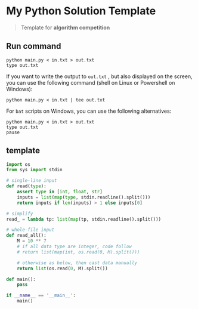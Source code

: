 # My Python Solution Template

> Template for **algorithm competition**

## Run command

```shell
python main.py < in.txt > out.txt
type out.txt
```

If you want to write the output to `out.txt` , but also displayed on the screen, you can use the following command (shell on Linux or Powershell on Windows):

```shell
python main.py < in.txt | tee out.txt
```

For `bat` scripts on Windows, you can use the following alternatives:

```shell
python main.py < in.txt > out.txt
type out.txt
pause
```

## template

```Python
import os
from sys import stdin

# single-line input
def read(type):
    assert type in [int, float, str]
    inputs = list(map(type, stdin.readline().split()))
    return inputs if len(inputs) > 1 else inputs[0]

# simplify
read_ = lambda tp: list(map(tp, stdin.readline().split()))

# whole-file input
def read_all(): 
    M = 10 ** 7
    # if all data type are integer, code follow
    # return list(map(int, os.read(0, M).split()))

    # otherwise as below, then cast data manually
    return list(os.read(0, M).split())

def main():
    pass

if __name__ == '__main__':
    main()

```
